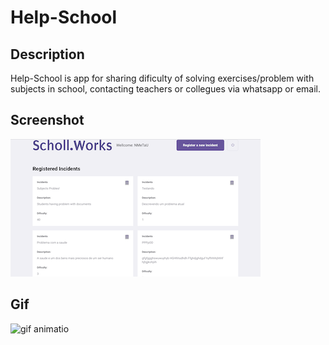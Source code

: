 # Help-School
## Description
Help-School is app for sharing dificulty of solving exercises/problem with subjects in school, contacting teachers or collegues via whatsapp or email.
## Screenshot
![home screen](frontend/src/assets/profile.png)
## Gif
![gif animatio](assets/profile.gif)
